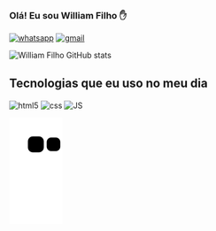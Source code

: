 ### Olá! Eu sou William Filho ✋


[![whatsapp](https://img.shields.io/badge/WhatsApp-25D366?style=for-the-badge&logo=whatsapp&logoColor=white)](https://wa.me/5571985236965)
[![gmail](https://img.shields.io/badge/Gmail-D14836?style=for-the-badge&logo=gmail&logoColor=white)](mailto:williamfilho8908@gmail.com)

![William Filho GitHub stats](https://github-readme-stats.vercel.app/api?username=WilliamFilh0&show_icons=true&theme=dracula)

## Tecnologias que eu uso no meu dia

<div style="display: inline_block">
  <img align="center" alt="html5" src="https://img.shields.io/badge/HTML5-E34F26?style=for-the-badge&logo=html5&logoColor=white">
  <img align="center" alt="css" src="https://img.shields.io/badge/CSS3-1572B6?style=for-the-badge&logo=css3&logoColor=white">
  <img align="center" alt="JS" src="https://img.shields.io/badge/JavaScript-323330?style=for-the-badge&logo=javascript&logoColor=F7DF1E">

  ![Snake animation](https://github.com/WilliamFilh0/WilliamFilh0/blob/output/github-contribution-grid-snake.svg)
  
<div>
